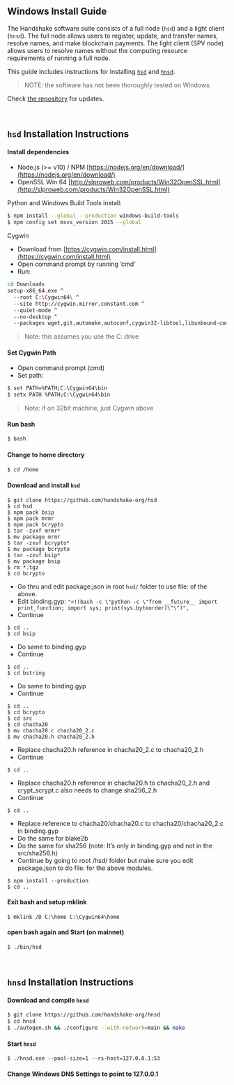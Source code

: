## Windows Install Guide

The Handshake software suite consists of a full node (`hsd`) and a light
client (`hnsd`). The full node allows users to register, update, and transfer
names, resolve names, and make blockchain payments. The light client (SPV node)
allows users to resolve names without the computing resource requirements of
running a full node.

This guide includes instructions for installing
[`hsd`](#hsd-installation-instructions) and
[`hnsd`](#hnsd-installation-instructions).

>NOTE: the software has not been thoroughly tested on Windows.

Check [the repository](https://github.com/handshake-org/hsd#install) for updates.

<br/>

## `hsd` Installation Instructions
#### Install dependencies
- Node.js (>= v10) / NPM [https://nodejs.org/en/download/](https://nodejs.org/en/download/)
- OpenSSL Win 64 [http://slproweb.com/products/Win32OpenSSL.html](http://slproweb.com/products/Win32OpenSSL.html)

Python and Windows Build Tools install:
```bash
$ npm install --global --production windows-build-tools
$ npm config set msvs_version 2015 --global
```

Cygwin

- Download from [https://cygwin.com/install.html](https://cygwin.com/install.html)
- Open command prompt by running ‘cmd’
- Run:
```bash
cd Downloads
setup-x86_64.exe ^
  --root C:\Cygwin64\ ^
  --site http://cygwin.mirror.constant.com ^
  --quiet-mode ^
  --no-desktop ^
  --packages wget,git,automake,autoconf,cygwin32-libtool,libunbound-common,libunbound-devel,libunbound2,nano,libtool,gcc-g++,cygwin32-gcc-g++,make
```
>Note: this assumes you use the C: drive

#### Set Cygwin Path
- Open command prompt (cmd)
- Set path:
```bash
$ set PATH=%PATH;C:\Cygwin64\bin
$ setx PATH %PATH;C:\Cygwin64\bin
```
>Note: if on 32bit machine, just Cygwin above

#### Run bash
```bash
$ bash
```

#### Change to home directory
```bash
$ cd /home
```

#### Download and install `hsd`
```
$ git clone https://github.com/handshake-org/hsd
$ cd hsd
$ npm pack bsip
$ npm pack mrmr
$ npm pack bcrypto
$ tar -zvxf mrmr*
$ mv package mrmr
$ tar -zxvf bcrypto*
$ mv package bcrypto
$ tar -zxvf bsip*
$ mv package bsip
$ rm *.tgz
$ cd bcrypto
```
- Go thru and edit package.json in root `hsd/` folder to use file: of the above.
- Edit binding.gyp: `"<!(bash -c \"python -c \"from __future__ import print_function; import sys; print(sys.byteorder)\"\")",`
- Continue
```
$ cd ..
$ cd bsip
```
- Do same to binding.gyp
- Continue
```
$ cd ..
$ cd bstring
```
- Do same to binding.gyp
- Continue
```
$ cd ..
$ cd bcrypto
$ cd src
$ cd chacha20
$ mv chacha20.c chacha20_2.c
$ mv chacha20.h chacha20_2.h
```
- Replace chacha20.h reference in chacha20_2.c to chacha20_2.h
- Continue
```
$ cd ..
```
- Replace chacha20.h reference in chacha20.h to chacha20_2.h and crypt_scrypt.c also needs to change sha256_2.h
- Continue
```
$ cd ..
```
- Replace reference to chacha20/chacha20.c to chacha20/chacha20_2.c in binding.gyp
- Do the same for blake2b
- Do the same for sha256 (note: It’s only in binding.gyp and not in the src/sha256.h)
- Continue by going to root /hsd/ folder but make sure you edit package.json to do file: for the above modules.
```
$ npm install --production
$ cd ..
```

#### Exit bash and setup mklink
```
$ mklink /D C:\home C:\Cygwin64\home
```

#### open bash again and Start (on mainnet)
```bash
$ ./bin/hsd
```

<br/>

## `hnsd` Installation Instructions
#### Download and compile `hnsd`
```bash
$ git clone https://github.com/handshake-org/hnsd
$ cd hnsd
$ ./autogen.sh && ./configure --with-network=main && make
```

#### Start `hnsd`
```
$ ./hnsd.exe --pool-size=1 --rs-host=127.0.0.1:53
```

#### Change Windows DNS Settings to point to 127.0.0.1
